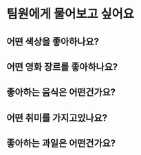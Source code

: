 # 팀원에게 물어보고 싶어요

## 어떤 색상을 좋아하나요?
## 어떤 영화 장르를 좋아하나요?
## 좋아하는 음식은 어떤건가요?
## 어떤 취미를 가지고있나요?
## 좋아하는 과일은 어떤건가요?